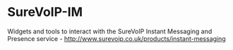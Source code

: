 SureVoIP-IM
===========

Widgets and tools to interact with the SureVoIP Instant Messaging and Presence service - http://www.surevoip.co.uk/products/instant-messaging